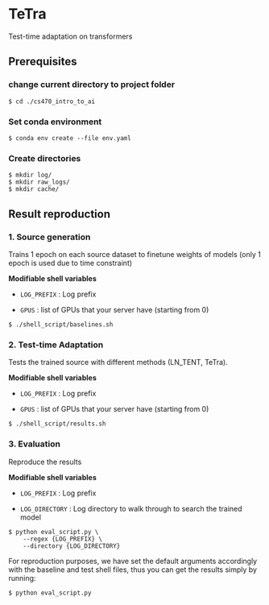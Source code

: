 # TeTra

Test-time adaptation on transformers

## Prerequisites

### change current directory to project folder
```
$ cd ./cs470_intro_to_ai
```
### Set conda environment
```
$ conda env create --file env.yaml
```
### Create directories
```
$ mkdir log/
$ mkdir raw_logs/
$ mkdir cache/
```

## Result reproduction

### 1. Source generation
Trains 1 epoch on each source dataset to finetune weights of models (only 1 epoch is used due to time constraint)

**Modifiable shell variables**
- `LOG_PREFIX` : Log prefix

- `GPUS` : list of GPUs that your server have (starting from 0)


```
$ ./shell_script/baselines.sh 
```

### 2. Test-time Adaptation
Tests the trained source with different methods (LN_TENT, TeTra).

**Modifiable shell variables**
- `LOG_PREFIX` : Log prefix

- `GPUS` : list of GPUs that your server have (starting from 0)

```
$ ./shell_script/results.sh 
```

### 3. Evaluation
Reproduce the results

**Modifiable shell variables**
- `LOG_PREFIX` : Log prefix

- `LOG_DIRECTORY` : Log directory to walk through to search the trained model

```
$ python eval_script.py \
    --regex {LOG_PREFIX} \
    --directory {LOG_DIRECTORY}
```
For reproduction purposes, we have set the default arguments accordingly with the baseline and test shell files, thus you can get the results simply by running:
```
$ python eval_script.py
```

